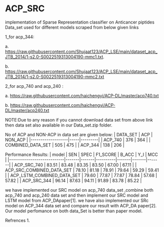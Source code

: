 # ACP_SRC
implementation of Sparse Representation classifier on Anticancer piptides                                                 
Data_set used for different models scraped from below given links

  1_for acp_344:
  
  a. https://raw.githubusercontent.com/Shujaat123/ACP_LSE/main/dataset_acp_JTB_2014/1-s2.0-S0022519313004190-mmc1.txt.
  
  b. https://raw.githubusercontent.com/Shujaat123/ACP_LSE/main/dataset_acp_JTB_2014/1-s2.0-S0022519313004190-mmc2.txt
  
  2_for acp_740 and acp_240 :
  
  a. https://raw.githubusercontent.com/haichengyi/ACP-DL/master/acp740.txt
  
  b. https://raw.githubusercontent.com/haichengyi/ACP-DL/master/acp240.txt
  
  
  NOTE:Due to any reason if you cannot download data set from above link then data set also available in our Data_set.zip folder.
  
  
 No of ACP and NON-ACP in data set are given below: 
| DATA_SET          | ACP | NON_ACP |
|-------------------|-----|---------|
| ACP_740           | 376 | 364     |
| COMBINED_DATA_SET | 505 | 475     |
| ACP_344           | 138 | 206     |

Performance Results:
| model                      | SEN   | SPEC  | F1_SCORE | B_ACC | Y_I   | MCC   |
|----------------------------|-------|-------|----------|-------|-------|-------|
| ACP_SRC_740                | 83.51 | 83.48 | 83.35    | 83.50 | 67.00 | 67.11 |
| ACP_SRC_COMBINED_DATA_SET  | 78.10 | 81.18 | 78.91    | 79.64 | 59.29 | 59.41 |
| ACP_LSTM_COMBINED_DATA_SET | 79.60 | 77.87 | 77.87    | 78.84 | 57.68 | 57.82 |
| ACP_SRC_344                | 96.14 | 87.63 | 94.11    | 91.89 | 83.78 | 85.22 |


we have implemented our SRC model on acp_740 data_set ,combine both acp_740 and acp_240 data set and then implement our SRC model and LSTM model from ACP_DApaper[1].
we have also implemented our SRc model on ACP_344 data set and compare our result with ACP_DA paper[2]. Our model perfomance on both data_Set is better than paper model.

Refrences
1. 
